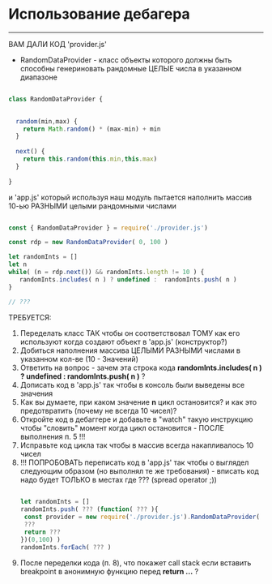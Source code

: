 # Использование дебагера

---

ВАМ ДАЛИ КОД 'provider.js'

* RandomDataProvider - класс объекты которого должны быть способны генериновать рандомные ЦЕЛЫЕ числа в указанном диапазоне

```js

class RandomDataProvider {

  
  random(min,max) {
    return Math.random() * (max-min) + min
  }
  
  next() {
    return this.random(this.min,this.max)
  }
  
}

```

и 'app.js' который используя наш модуль пытается наполнить массив 10-ью РАЗНЫМИ целыми рандомными числами

```js

const { RandomDataProvider } = require('./provider.js')

const rdp = new RandomDataProvider( 0, 100 ) 

let randomInts = [] 
let n
while( (n = rdp.next()) && randomInts.length != 10 ) {
   randomInts.includes( n ) ? undefined :  randomInts.push( n )
}

// ???

```

ТРЕБУЕТСЯ:
 1. Переделать класс ТАК чтобы он соответствовал ТОМУ как его используют когда создают объект в 'app.js' (конструктор?)
 2. Добиться наполнения массива ЦЕЛЫМИ РАЗНЫМИ числами в указанном кол-ве (10 - Значений)
 3. Ответить на вопрос - зачем эта строка кода  **randomInts.includes( n ) ? undefined :  randomInts.push( n )** ?
 4. Дописать код в 'app.js' так чтобы в консоль были выведены все значения
 5. Как вы думаете, при каком значение **n** цикл остановится? и как это предотвратить (почему не всегда 10 чисел)?
 6. Откройте код в дебаггере и добавьте в "watch" такую инструкцию чтобы "словить" момент когда цикл остановится - ПОСЛЕ выполнения п. 5 !!!
 7. Исправьте код цикла так чтобы в массив всегда накапливалось 10 чисел
 8. !!! ПОПРОБОВАТЬ переписать код  в 'app.js' так чтобы о выглядел следующим образом (но выполнял те же требования) - вписать код надо будет ТОЛЬКО в местах где ??? (spread operator ;))
     ```js
   
    let randomInts = [] 
    randomInts.push( ??? (function( ??? ){
      const provider = new require('./provider.js').RandomDataProvider( ???, ??? ) 
      ??? 
      return ???
    })(0,100) )
    randomInts.forEach( ??? )
    
    ```
 9. После переделки кода (п. 8), что покажет call stack если вставить breakpoint в анонимную функцию перед **return ...** ?
